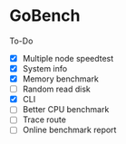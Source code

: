 # GoBench

To-Do
 - [x] Multiple node speedtest
 - [x] System info
 - [x] Memory benchmark
 - [ ] Random read disk
 - [x] CLI
 - [ ] Better CPU benchmark
 - [ ] Trace route
 - [ ] Online benchmark report
